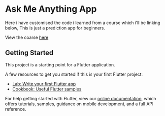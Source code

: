 # Ask Me Anything App

Here i have customised the code i learned from a course which i'll be linking below, This is just a prediction app for beginners.

View the coarse [here](https://www.udemy.com/share/101WB6AEETcVpbTHwH/)

## Getting Started

This project is a starting point for a Flutter application.

A few resources to get you started if this is your first Flutter project:

- [Lab: Write your first Flutter app](https://flutter.dev/docs/get-started/codelab)
- [Cookbook: Useful Flutter samples](https://flutter.dev/docs/cookbook)

For help getting started with Flutter, view our
[online documentation](https://flutter.dev/docs), which offers tutorials,
samples, guidance on mobile development, and a full API reference.
